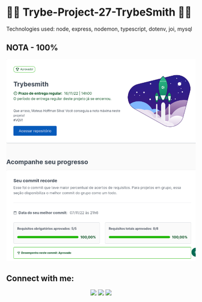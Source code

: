 # 💚💚 Trybe-Project-27-TrybeSmith 💚💚

Technologies used:
node, express, nodemon, typescript, dotenv, joi, mysql

## NOTA - 100%

<div align="center" margin="50px">
	<img src="img/c.png"/>
</div>

## Connect with me:

<div align="center" margin="50px">
	  <a href = "mailto:mateushoffmandev@gmail.com"><img src="https://img.shields.io/badge/-Gmail-%23333?style=for-the-badge&logo=gmail&logoColor=white" target="_blank"></a>
	<a href="https://www.linkedin.com/in/mateushoffman/" target="_blank"><img src="https://img.shields.io/badge/-LinkedIn-%230077B5?style=for-the-badge&logo=linkedin&logoColor=white" target="_blank"></a>
	<a href="https://github.com/MateusHoffman" target="_blank"><img src="https://img.shields.io/badge/-GitHub-%23333?style=for-the-badge&logo=github&logoColor=white" target="_blank"></a>
</div>
